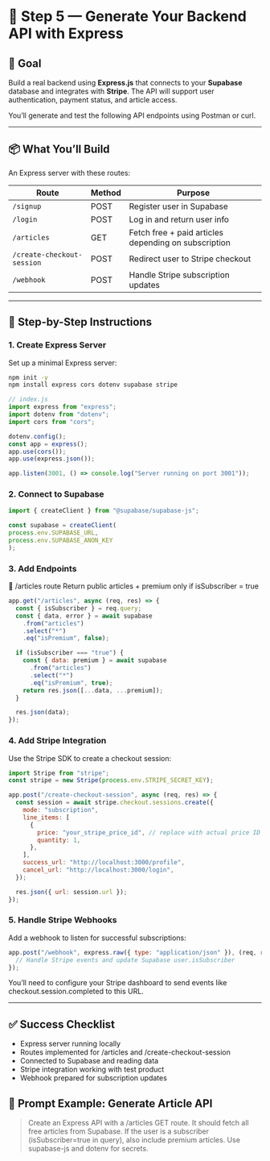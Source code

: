 # 🧱 Step 5 — Generate Your Backend API with Express

## 🎯 Goal

Build a real backend using **Express.js** that connects to your **Supabase** database and integrates with **Stripe**. The API will support user authentication, payment status, and article access.

You’ll generate and test the following API endpoints using Postman or curl.

---

## 📦 What You’ll Build

An Express server with these routes:

| Route | Method | Purpose |
|-------|--------|---------|
| `/signup` | POST | Register user in Supabase |
| `/login` | POST | Log in and return user info |
| `/articles` | GET | Fetch free + paid articles depending on subscription |
| `/create-checkout-session` | POST | Redirect user to Stripe checkout |
| `/webhook` | POST | Handle Stripe subscription updates |

---

## 🔧 Step-by-Step Instructions

### 1. Create Express Server

Set up a minimal Express server:

```bash
npm init -y
npm install express cors dotenv supabase stripe
```
```js
// index.js
import express from "express";
import dotenv from "dotenv";
import cors from "cors";

dotenv.config();
const app = express();
app.use(cors());
app.use(express.json());

app.listen(3001, () => console.log("Server running on port 3001"));
```
### 2. Connect to Supabase
```js
import { createClient } from "@supabase/supabase-js";

const supabase = createClient(
process.env.SUPABASE_URL,
process.env.SUPABASE_ANON_KEY
);
```

### 3. Add Endpoints

📝 /articles route
Return public articles + premium only if isSubscriber = true

```js
app.get("/articles", async (req, res) => {
  const { isSubscriber } = req.query;
  const { data, error } = await supabase
    .from("articles")
    .select("*")
    .eq("isPremium", false);

  if (isSubscriber === "true") {
    const { data: premium } = await supabase
      .from("articles")
      .select("*")
      .eq("isPremium", true);
    return res.json([...data, ...premium]);
  }

  res.json(data);
});
```

### 4. Add Stripe Integration

Use the Stripe SDK to create a checkout session:
```js
import Stripe from "stripe";
const stripe = new Stripe(process.env.STRIPE_SECRET_KEY);

app.post("/create-checkout-session", async (req, res) => {
  const session = await stripe.checkout.sessions.create({
    mode: "subscription",
    line_items: [
      {
        price: "your_stripe_price_id", // replace with actual price ID
        quantity: 1,
      },
    ],
    success_url: "http://localhost:3000/profile",
    cancel_url: "http://localhost:3000/login",
  });

  res.json({ url: session.url });
});
```

### 5. Handle Stripe Webhooks

Add a webhook to listen for successful subscriptions:
```js
app.post("/webhook", express.raw({ type: "application/json" }), (req, res) => {
  // Handle Stripe events and update Supabase user.isSubscriber
});
```

You’ll need to configure your Stripe dashboard to send events like checkout.session.completed to this URL.

---

## ✅ Success Checklist
- Express server running locally
- Routes implemented for /articles and /create-checkout-session
- Connected to Supabase and reading data
- Stripe integration working with test product
- Webhook prepared for subscription updates

## 💬 Prompt Example: Generate Article API

>Create an Express API with a /articles GET route.
It should fetch all free articles from Supabase.
If the user is a subscriber (isSubscriber=true in query), also include premium articles.
Use supabase-js and dotenv for secrets.

